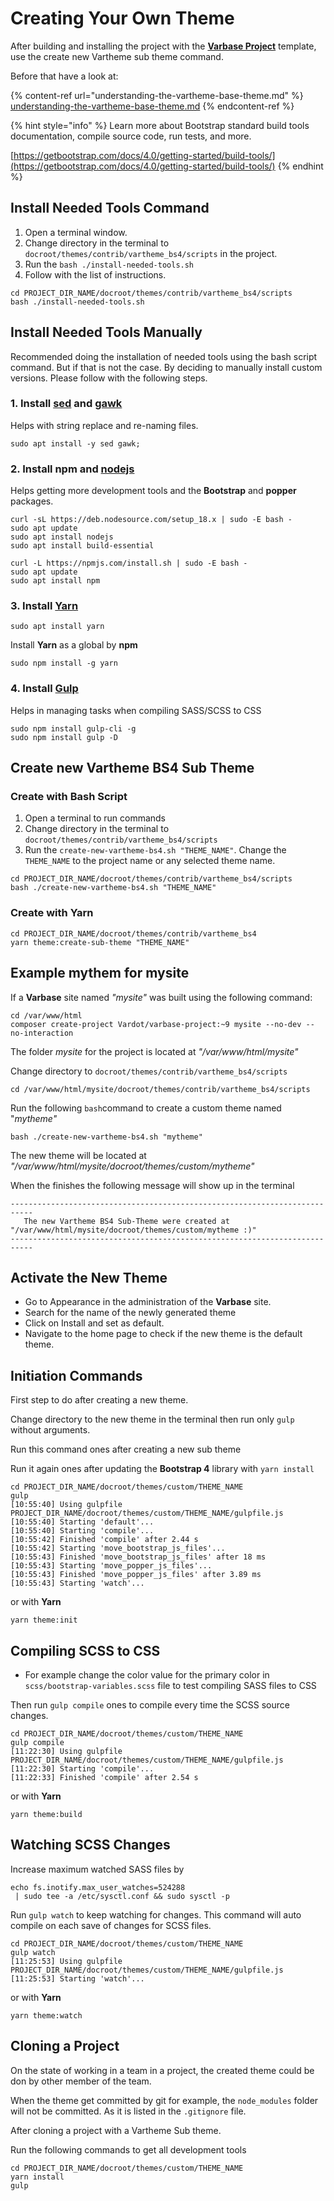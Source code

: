 # Creating Your Own Theme

After building and installing the project with the [**Varbase Project**](https://github.com/Vardot/varbase-project) template, use the create new Vartheme sub theme command.&#x20;

Before that have a look at:

{% content-ref url="understanding-the-vartheme-base-theme.md" %}
[understanding-the-vartheme-base-theme.md](understanding-the-vartheme-base-theme.md)
{% endcontent-ref %}

{% hint style="info" %}
Learn more about Bootstrap standard build tools documentation, compile source code, run tests, and more.

[https://getbootstrap.com/docs/4.0/getting-started/build-tools/](https://getbootstrap.com/docs/4.0/getting-started/build-tools/)
{% endhint %}

## Install Needed Tools Command

1. Open a terminal window.
2. Change directory in the terminal to `docroot/themes/contrib/vartheme_bs4/scripts` in the project.
3. Run the `bash ./install-needed-tools.sh`
4. Follow with the list of instructions.

```
cd PROJECT_DIR_NAME/docroot/themes/contrib/vartheme_bs4/scripts
bash ./install-needed-tools.sh
```

## Install Needed Tools Manually

Recommended doing the installation of needed tools using the bash script command. But if that is not the case. By deciding to manually install custom versions. Please follow with the following steps.

### **1. Install** [**sed**](https://www.gnu.org/software/sed/manual/sed.html) **and** [**gawk**](https://www.gnu.org/software/gawk/manual/gawk.html)

Helps with string replace and re-naming files.

```
sudo apt install -y sed gawk;
```

### **2. Install npm** and [**nodejs**](https://nodejs.org/en/)

&#x20;Helps getting more development tools and the **Bootstrap** and **popper** packages.&#x20;

```
curl -sL https://deb.nodesource.com/setup_18.x | sudo -E bash - 
sudo apt update
sudo apt install nodejs
sudo apt install build-essential

curl -L https://npmjs.com/install.sh | sudo -E bash -
sudo apt update
sudo apt install npm
```

### 3. Install [Yarn](https://yarnpkg.com/getting-started)

```
sudo apt install yarn
```

Install **Yarn** as a global by **npm**

```
sudo npm install -g yarn
```

### **4. Install** [**Gulp**](https://gulpjs.com/)

Helps in managing tasks when compiling SASS/SCSS to CSS

```
sudo npm install gulp-cli -g
sudo npm install gulp -D
```

## Create new Vartheme BS4 Sub Theme

### Create with Bash Script

1. Open a terminal to run commands
2. Change directory in the terminal to `docroot/themes/contrib/vartheme_bs4/scripts`
3. Run the `create-new-vartheme-bs4.sh "THEME_NAME"`. Change the `THEME_NAME` to the project name or any selected theme name.

```
cd PROJECT_DIR_NAME/docroot/themes/contrib/vartheme_bs4/scripts
bash ./create-new-vartheme-bs4.sh "THEME_NAME"
```

### Create with **Yarn**

```
cd PROJECT_DIR_NAME/docroot/themes/contrib/vartheme_bs4
yarn theme:create-sub-theme "THEME_NAME"
```

###

## Example mythem for mysite

If a **Varbase** site named _"mysite"_  was built using the following command:

```
cd /var/www/html
composer create-project Vardot/varbase-project:~9 mysite --no-dev --no-interaction
```

The folder _mysite_  for the project is located at _"/var/www/html/mysite"_

Change directory to `docroot/themes/contrib/vartheme_bs4/scripts`

```
cd /var/www/html/mysite/docroot/themes/contrib/vartheme_bs4/scripts
```

Run the following `bash`command to create a custom theme named "_mytheme"_&#x20;

```
bash ./create-new-vartheme-bs4.sh "mytheme"
```

The new theme will be located at _"/var/www/html/mysite/docroot/themes/custom/mytheme"_

When the finishes the following message will show up in the terminal

```
---------------------------------------------------------------------------
   The new Vartheme BS4 Sub-Theme were created at "/var/www/html/mysite/docroot/themes/custom/mytheme :)" 
---------------------------------------------------------------------------
```

## Activate the New Theme

* Go to Appearance in the administration of the **Varbase** site.
* Search for the name of the newly generated theme
* Click on Install and set as default.
* Navigate to the home page to check if the new theme is the default theme.

## Initiation Commands

First step to do after creating a new theme.

Change directory to the new theme in the terminal then run only `gulp` without arguments.

Run this command ones after creating a new sub theme

Run it again ones after updating the **Bootstrap 4** library with `yarn install`

```
cd PROJECT_DIR_NAME/docroot/themes/custom/THEME_NAME
gulp
[10:55:40] Using gulpfile PROJECT_DIR_NAME/docroot/themes/custom/THEME_NAME/gulpfile.js
[10:55:40] Starting 'default'...
[10:55:40] Starting 'compile'...
[10:55:42] Finished 'compile' after 2.44 s
[10:55:42] Starting 'move_bootstrap_js_files'...
[10:55:43] Finished 'move_bootstrap_js_files' after 18 ms
[10:55:43] Starting 'move_popper_js_files'...
[10:55:43] Finished 'move_popper_js_files' after 3.89 ms
[10:55:43] Starting 'watch'...
```

or with **Yarn**

```
yarn theme:init
```

## Compiling SCSS to CSS

* For example change the color value for the primary color in `scss/bootstrap-variables.scss`   file to test compiling SASS files to CSS

Then run `gulp compile` ones to compile every time the SCSS source changes.

```
cd PROJECT_DIR_NAME/docroot/themes/custom/THEME_NAME
gulp compile
[11:22:30] Using gulpfile PROJECT_DIR_NAME/docroot/themes/custom/THEME_NAME/gulpfile.js
[11:22:30] Starting 'compile'...
[11:22:33] Finished 'compile' after 2.54 s
```

or with **Yarn**

```
yarn theme:build
```

## Watching SCSS Changes

Increase maximum watched SASS files by

```
echo fs.inotify.max_user_watches=524288
 | sudo tee -a /etc/sysctl.conf && sudo sysctl -p
```

Run `gulp watch` to keep watching for changes. This command will auto compile on each save of changes for SCSS files.

```
cd PROJECT_DIR_NAME/docroot/themes/custom/THEME_NAME
gulp watch
[11:25:53] Using gulpfile PROJECT_DIR_NAME/docroot/themes/custom/THEME_NAME/gulpfile.js
[11:25:53] Starting 'watch'...
```

or with **Yarn**

```
yarn theme:watch
```

## Cloning a Project

On the state of working in a team in a project, the created theme could be don by other member of the team.

When the theme get committed by git for example, the `node_modules` folder will not be committed. As it is listed in the `.gitignore` file.

After cloning a project with a Vartheme Sub theme.

Run the following commands to get all development tools

```
cd PROJECT_DIR_NAME/docroot/themes/custom/THEME_NAME
yarn install
gulp
```

&#x20;

